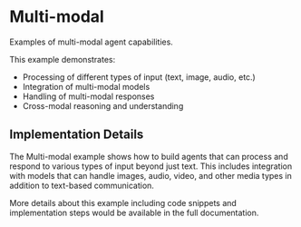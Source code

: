 # Multi-modal

Examples of multi-modal agent capabilities.

This example demonstrates:
- Processing of different types of input (text, image, audio, etc.)
- Integration of multi-modal models
- Handling of multi-modal responses
- Cross-modal reasoning and understanding

## Implementation Details

The Multi-modal example shows how to build agents that can process and respond to various types of input beyond just text. This includes integration with models that can handle images, audio, video, and other media types in addition to text-based communication.

More details about this example including code snippets and implementation steps would be available in the full documentation.